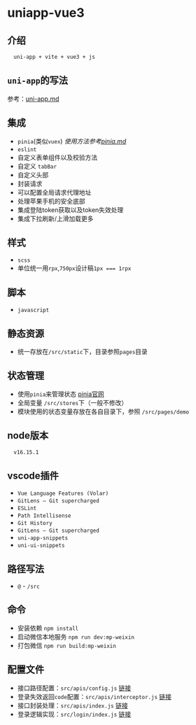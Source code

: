 # uniapp-vue3

## 介绍
  ```sh
    uni-app + vite + vue3 + js
  ```
## `uni-app`的写法
  参考：[uni-app.md](./uni-app.md)
## 集成
  - `pinia`(类似`vuex`) *使用方法参考[pinia.md](./pinia.md)*
  - `eslint`
  - 自定义表单组件以及校验方法
  - 自定义 `tabBar`
  - 自定义头部
  - 封装请求
  - 可以配置全局请求代理地址
  - 处理苹果手机的安全底部
  - 集成登陆token获取以及token失效处理
  - 集成下拉刷新/上滑加载更多
## 样式
  - `scss`
  - 单位统一用`rpx`,`750px`设计稿`1px === 1rpx`
## 脚本
  - `javascript`
## 静态资源
  - 统一存放在`/src/static`下，目录参照`pages`目录
## 状态管理
  - 使用`pinia`来管理状态 [pinia官网](https://pinia.vuejs.org/)
  - 全局变量 `/src/stores`下（一般不修改）
  - 模块使用的状态变量存放在各自目录下，参照 `/src/pages/demo`
## node版本
  ```sh
    v16.15.1
  ```
## vscode插件
  - `Vue Language Features (Volar)`
  - `GitLens — Git supercharged`
  - `ESLint`
  - `Path Intellisense`
  - `Git History`
  - `GitLens — Git supercharged`
  - `uni-app-snippets`
  - `uni-ui-snippets`
## 路径写法
- `@` - `/src`

## 命令
 - 安装依赖 `npm install`
 - 启动微信本地服务 `npm run dev:mp-weixin`
 - 打包微信 `npm run build:mp-weixin`

## 配置文件
  - 接口路径配置：`src/apis/config.js` [链接](./src/apis/config.js)
  - 登录失效返回`code`配置：`src/apis/interceptor.js` [链接](./src/apis/interceptor.js)
  - 接口封装处理：`src/apis/index.js` [链接](./src/apis/index.js)
  - 登录逻辑实现：`src/login/index.js` [链接](./src/login/index.js)